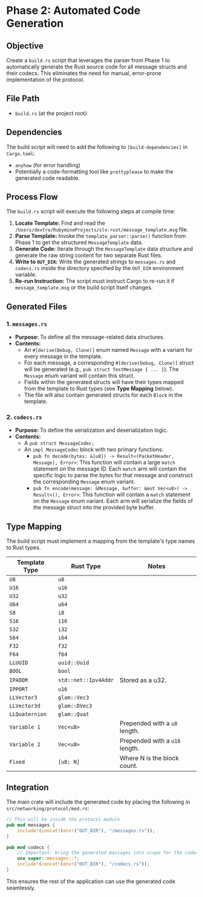 # Phase 2: Automated Code Generation

## Objective
Create a `build.rs` script that leverages the parser from Phase 1 to automatically generate the Rust source code for all message structs and their codecs. This eliminates the need for manual, error-prone implementation of the protocol.

## File Path
*   `build.rs` (at the project root)

## Dependencies
The build script will need to add the following to `[build-dependencies]` in `Cargo.toml`:
*   `anyhow` (for error handling)
*   Potentially a code-formatting tool like `prettyplease` to make the generated code readable.

## Process Flow
The `build.rs` script will execute the following steps at compile time:

1.  **Locate Template:** Find and read the `/Users/dextro/RubymineProjects/slv-rust/message_template.msg` file.
2.  **Parse Template:** Invoke the `template_parser::parse()` function from Phase 1 to get the structured `MessageTemplate` data.
3.  **Generate Code:** Iterate through the `MessageTemplate` data structure and generate the raw string content for two separate Rust files.
4.  **Write to `OUT_DIR`:** Write the generated strings to `messages.rs` and `codecs.rs` inside the directory specified by the `OUT_DIR` environment variable.
5.  **Re-run Instruction:** The script must instruct Cargo to re-run it if `message_template.msg` or the build script itself changes.

## Generated Files

### 1. `messages.rs`
*   **Purpose:** To define all the message-related data structures.
*   **Contents:**
    *   An `#[derive(Debug, Clone)]` enum named `Message` with a variant for every message in the template.
    *   For each message, a corresponding `#[derive(Debug, Clone)]` struct will be generated (e.g., `pub struct TestMessage { ... }`). The `Message` enum variant will contain this struct.
    *   Fields within the generated structs will have their types mapped from the template to Rust types (see **Type Mapping** below).
    *   The file will also contain generated structs for each `Block` in the template.

### 2. `codecs.rs`
*   **Purpose:** To define the serialization and deserialization logic.
*   **Contents:**
    *   A `pub struct MessageCodec;`
    *   An `impl MessageCodec` block with two primary functions:
        *   `pub fn decode(bytes: &[u8]) -> Result<(PacketHeader, Message), Error>`: This function will contain a large `match` statement on the message ID. Each `match` arm will contain the specific logic to parse the bytes for that message and construct the corresponding `Message` enum variant.
        *   `pub fn encode(message: &Message, buffer: &mut Vec<u8>) -> Result<(), Error>`: This function will contain a `match` statement on the `Message` enum variant. Each arm will serialize the fields of the message struct into the provided byte buffer.

## Type Mapping
The build script must implement a mapping from the template's type names to Rust types.

| Template Type  | Rust Type                  | Notes                               |
|----------------|----------------------------|-------------------------------------|
| `U8`           | `u8`                       |                                     |
| `U16`          | `u16`                      |                                     |
| `U32`          | `u32`                      |                                     |
| `U64`          | `u64`                      |                                     |
| `S8`           | `i8`                       |                                     |
| `S16`          | `i16`                      |                                     |
| `S32`          | `i32`                      |                                     |
| `S64`          | `i64`                      |                                     |
| `F32`          | `f32`                      |                                     |
| `F64`          | `f64`                      |                                     |
| `LLUUID`       | `uuid::Uuid`               |                                     |
| `BOOL`         | `bool`                     |                                     |
| `IPADDR`       | `std::net::Ipv4Addr`       | Stored as a u32.                  |
| `IPPORT`       | `u16`                      |                                     |
| `LLVector3`    | `glam::Vec3`               |                                     |
| `LLVector3d`   | `glam::DVec3`              |                                     |
| `LLQuaternion` | `glam::Quat`               |                                     |
| `Variable 1`   | `Vec<u8>`                  | Prepended with a `u8` length.       |
| `Variable 2`   | `Vec<u8>`                  | Prepended with a `u16` length.      |
| `Fixed`        | `[u8; N]`                  | Where N is the block count.         |

## Integration
The main crate will include the generated code by placing the following in `src/networking/protocol/mod.rs`:

```rust
// This will be inside the protocol module
pub mod messages {
    include!(concat!(env!("OUT_DIR"), "/messages.rs"));
}

pub mod codecs {
    // Important: bring the generated messages into scope for the codec
    use super::messages::*;
    include!(concat!(env!("OUT_DIR"), "/codecs.rs"));
}
```
This ensures the rest of the application can use the generated code seamlessly.
